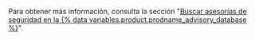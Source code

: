 Para obtener más información, consulta la sección "[Buscar asesorías de seguridad en la {% data variables.product.prodname_advisory_database %}](/code-security/dependabot/dependabot-alerts/browsing-security-advisories-in-the-github-advisory-database)".
